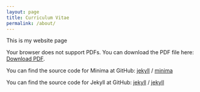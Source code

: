 ```yaml
---
layout: page
title: Curriculum Vitae
permalink: /about/
---
```


This is my website page

<object data="/assets/my_cv.pdf" type="application/pdf" width="100%" height="600px">
    <p>Your browser does not support PDFs. You can download the PDF file here:
    <a href="/assets/my_cv.pdf">Download PDF</a>.</p>
</object>

You can find the source code for Minima at GitHub:
[jekyll][jekyll-organization] /
[minima](https://github.com/jekyll/minima)

You can find the source code for Jekyll at GitHub:
[jekyll][jekyll-organization] /
[jekyll](https://github.com/jekyll/jekyll)


[jekyll-organization]: https://github.com/jekyll

